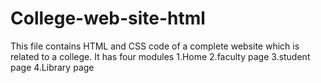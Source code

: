 # College-web-site-html
This file contains HTML and CSS code of a complete website which is related to a college.
It has four modules
1.Home 
2.faculty page
3.student page
4.Library page
